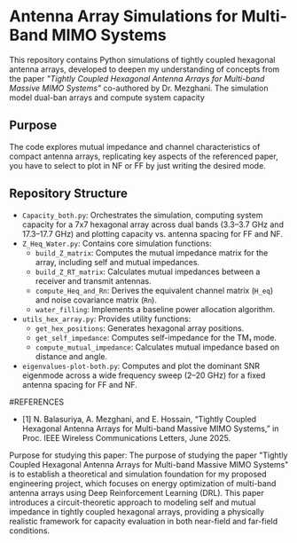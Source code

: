 # Antenna Array Simulations for Multi-Band MIMO Systems

This repository contains Python simulations of tightly coupled hexagonal antenna arrays, developed to deepen my understanding of concepts from the paper *"Tightly Coupled Hexagonal Antenna Arrays for Multi-band Massive MIMO Systems"* co-authored by Dr. Mezghani. The simulation model dual-ban arrays and compute system capacity

## Purpose
The code explores mutual impedance and channel characteristics of compact antenna arrays, replicating key aspects of the referenced paper, you have to select to plot in NF or FF by just writing the desired mode.

## Repository Structure
- `Capacity_both.py`: Orchestrates the simulation, computing system capacity for a 7x7 hexagonal array across dual bands (3.3–3.7 GHz and 17.3–17.7 GHz) and plotting capacity vs. antenna spacing for FF and NF.
- `Z_Heq_Water.py`: Contains core simulation functions:
  - `build_Z_matrix`: Computes the mutual impedance matrix for the array, including self and mutual impedances.
  - `build_Z_RT_matrix`: Calculates mutual impedances between a receiver and transmit antennas.
  - `compute_Heq_and_Rn`: Derives the equivalent channel matrix (`H_eq`) and noise covariance matrix (`Rn`).
  - `water_filling`: Implements a baseline power allocation algorithm.
- `utils_hex_array.py`: Provides utility functions:
  - `get_hex_positions`: Generates hexagonal array positions.
  - `get_self_impedance`: Computes self-impedance for the TM₁ mode.
  - `compute_mutual_impedance`: Calculates mutual impedance based on distance and angle.
- `eigenvalues-plot-both.py`: Computes and plot the dominant SNR eigenmode across a wide frequency sweep (2–20 GHz) for a fixed antenna spacing for FF and NF. 

 #REFERENCES 
- [1] N. Balasuriya, A. Mezghani, and E. Hossain, “Tightly Coupled Hexagonal Antenna Arrays for Multi-band Massive MIMO Systems,” in Proc. IEEE Wireless Communications Letters, June 2025.


Purpose for studying this paper: The purpose of studying the paper "Tightly Coupled Hexagonal Antenna Arrays for Multi-band Massive MIMO Systems" is to establish a theoretical and simulation foundation for my proposed engineering project, which focuses on energy optimization of multi-band antenna arrays using Deep Reinforcement Learning (DRL). This paper introduces a circuit-theoretic approach to modeling self and mutual impedance in tightly coupled hexagonal arrays, providing a physically realistic framework for capacity evaluation in both near-field and far-field conditions.
